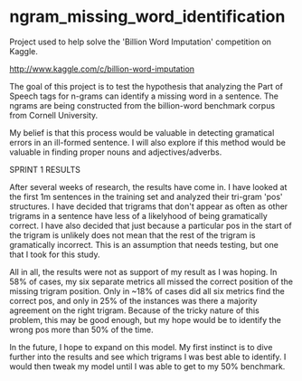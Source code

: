 ngram_missing_word_identification
=================================

Project used to help solve the 'Billion Word Imputation' competition on Kaggle.

http://www.kaggle.com/c/billion-word-imputation

The goal of this project is to test the hypothesis that analyzing the Part of Speech
tags for n-grams can identify a missing word in a sentence. The ngrams are being 
constructed from the billion-word benchmark corpus from Cornell University.

My belief is that this process would be valuable in detecting gramatical errors in
an ill-formed sentence. I will also explore if this method would be valuable in finding
proper nouns and adjectives/adverbs.

SPRINT 1 RESULTS

After several weeks of research, the results have come in. I have looked at the first 1m
sentences in the training set and analyzed their tri-gram 'pos' structures. I have decided
that trigrams that don't appear as often as other trigrams in a sentence have less of a
likelyhood of being gramatically correct. I have also decided that just because a particular
pos in the start of the trigram is unlikely does not mean that the rest of the trigram is 
gramatically incorrect. This is an assumption that needs testing, but one that I took for
this study.

All in all, the results were not as support of my result as I was hoping. In 58% of cases, my
six separate metrics all missed the correct position of the missing trigram position. Only in 
~18% of cases did all six metrics find the correct pos, and only in 25% of the instances was 
there a majority agreement on the right trigram. Because of the tricky nature of this problem,
this may be good enough, but my hope would be to identify the wrong pos more than 50% of the
time.

In the future, I hope to expand on this model. My first instinct is to dive further into the
results and see which trigrams I was best able to identify. I would then tweak my model
until I was able to get to my 50% benchmark.